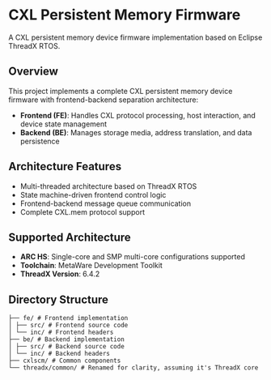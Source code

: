 # CXL Persistent Memory Firmware  
  
A CXL persistent memory device firmware implementation based on Eclipse ThreadX RTOS.  
  
## Overview  
  
This project implements a complete CXL persistent memory device firmware with frontend-backend separation architecture:  
- **Frontend (FE)**: Handles CXL protocol processing, host interaction, and device state management  
- **Backend (BE)**: Manages storage media, address translation, and data persistence  
  
## Architecture Features  
  
- Multi-threaded architecture based on ThreadX RTOS  
- State machine-driven frontend control logic  
- Frontend-backend message queue communication  
- Complete CXL.mem protocol support  

## Supported Architecture  
- **ARC HS**: Single-core and SMP multi-core configurations supported  
- **Toolchain**: MetaWare Development Toolkit  
- **ThreadX Version**: 6.4.2
  
## Directory Structure

```
├── fe/ # Frontend implementation
│ ├── src/ # Frontend source code
│ └── inc/ # Frontend headers
├── be/ # Backend implementation
│ ├── src/ # Backend source code
│ └── inc/ # Backend headers
├── cxlscm/ # Common components
└── threadx/common/ # Renamed for clarity, assuming it's ThreadX core
```

